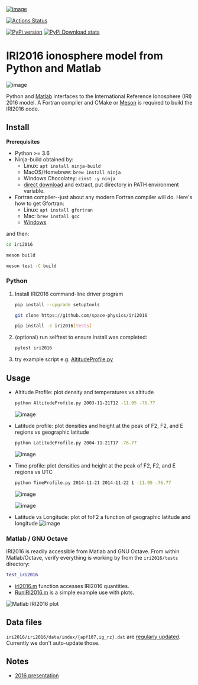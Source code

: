 [![image](https://zenodo.org/badge/DOI/10.5281/zenodo.240895.svg)](https://doi.org/10.5281/zenodo.240895)

[![Actions Status](https://github.com/space-physics/iri2016/workflows/ci/badge.svg)](https://github.com/space-physics/iri2016/actions)

[![PyPi version](https://img.shields.io/pypi/pyversions/iri2016.svg)](https://pypi.python.org/pypi/iri2016)
[![PyPi Download stats](http://pepy.tech/badge/iri2016)](http://pepy.tech/project/iri2016)


# IRI2016 ionosphere model from Python and Matlab

![image](./figures/iri2DExample02.gif)

Python and [Matlab](#matlab) interfaces to the International Reference Ionosphere (IRI) 2016 model.
A Fortran compiler and CMake or
[Meson](https://github.com/mesonbuild/meson/)
is required to build the IRI2016 code.

## Install

**Prerequisites**

* Python >= 3.6
* Ninja-build obtained by:
  * Linux: `apt install ninja-build`
  * MacOS/Homebrew: `brew install ninja`
  * Windows Chocolatey: `cinst -y ninja`
  * [direct download](https://github.com/ninja-build/ninja/releases) and extract, put directory in PATH environment variable.
* Fortran compiler--just about any modern Fortran compiler will do. Here's how to get Gfortran:
  * Linux: `apt install gfortran`
  * Mac: `brew install gcc`
  * [Windows](https://www.scivision.dev/windows-gcc-gfortran-cmake-make-install/)

and then:

```sh
cd iri2016

meson build

meson test -C build
```

### Python

1. Install IRI2016 command-line driver program
   ```sh
   pip install --upgrade setuptools

   git clone https://github.com/space-physics/iri2016

   pip install -e iri2016[tests]
   ```
2. (optional) run selftest to ensure install was completed:
   ```sh
   pytest iri2016
   ```
3. try example script e.g. [AltitudeProfile.py](./AltitudeProfile.py)


## Usage

* Altitude Profile: plot density and temperatures vs altitude

  ```sh
  python AltitudeProfile.py 2003-11-21T12 -11.95 -76.77
  ```

  ![image](./figures/iri1DExample01.png)
* Latitude profile: plot densities and height at the peak of F2, F2, and E regions vs geographic latitude

  ```sh
  python LatitudeProfile.py 2004-11-21T17 -76.77
  ```

  ![image](./figures/iri1DExample02.png)
* Time profile: plot densities and height at the peak of F2, F2, and E regions vs UTC

  ```sh
  python TimeProfile.py 2014-11-21 2014-11-22 1 -11.95 -76.77
  ```

  ![image](./figures/iri1DExample08.png)

  ![image](./figures/iri2DExample01.png)
* Latitude vs Longitude: plot of foF2 a function of geographic latitude and longitude
  ![image](./figures/iri2DExample02.png)

### Matlab / GNU Octave
IRI2016 is readily accessible from Matlab and GNU Octave.
From within Matlab/Octave, verify everything is working by from the `iri2016/tests` directory:

```matlab
test_iri2016
```

* [iri2016.m](./matlab/iri2016.m) function accesses IRI2016 quantities.
* [RunIRI2016.m](./matlab/RunIRI2016.m) is a simple example use with plots.

![Matlab IRI2016 plot](./figures/matlab.png)

## Data files

`iri2016/iri2016/data/index/{apf107,ig_rz}.dat` are
[regularly updated](http://irimodel.org/indices/).
Currently we don't auto-update those.


## Notes

* [2016 presentation](https://doi.org/10.5281/zenodo.1493021)

